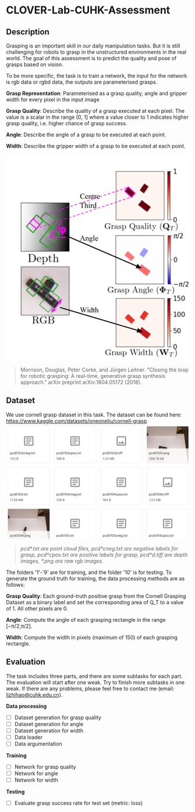 # CLOVER-Lab-CUHK-Assessment


Description
-------
Grasping is an important skill in our daily manipulation tasks. But it is still challenging for robots to grasp in the
unstructured environments in the real world. The goal of this assessment is to predict the quality and pose of
grasps based on vision. 

To be more specific, the task is to 
train a network, the input for the 
network is rgb data or rgbd data,
the outputs are parameterised grasps.

**Grasp Representation**: Parameterised as a grasp quality, 
angle and gripper width for every pixel in the input image

**Grasp Quality**: Describe the quality of a grasp
executed at each pixel. The value is a scalar in the
range [0, 1] where a value closer to 1 indicates higher grasp
quality, i.e. higher chance of grasp success. 

**Angle**: Describe the angle of a grasp to
be executed at each point. 

**Width**: Describe the gripper width of a grasp
to be executed at each point.

![](images/input_output.png)
>Morrison, Douglas, Peter Corke, and Jürgen Leitner. "Closing the loop for robotic grasping: A real-time, generative grasp synthesis approach." arXiv preprint arXiv:1804.05172 (2018).

Dataset
-------
We use cornell grasp dataset in this task. The dataset can be found here:
https://www.kaggle.com/datasets/oneoneliu/cornell-grasp
![](images/cornell.png)
>*pcd\*.txt are point cloud files, pcd\*cneg.txt 
> are negative labels for grasp, 
> pcd\*cpos.txt are positive labels for grasp,
>pcd\*d.tiff are depth images,
>\*.png are raw rgb images.*

The folders '1'-'9' are for training, and
the folder '10' is for testing. To generate the ground truth for training, 
the data processing methods are as follows:

**Grasp Quality**: Each ground-truth positive grasp from 
the Cornell Grasping Dataset as a binary label and set
the corresponding area of Q_T to a value of 1. All other 
pixels are 0.

**Angle**: Compute the angle of each grasping rectangle
in the range [−π/2,π/2].

**Width**: Compute the width in 
pixels (maximum of 150) of each grasping rectangle.

Evaluation
-------
The task includes three parts, and there are some 
subtasks for each part. 
The evaluation will start after one weak. 
Try to finish more subtasks in one weak. 
If there are any problems, please feel free to 
contact me (email: lizhihao@cuhk.edu.cn).

**Data processing**
- [ ] Dataset generation for grasp quality
- [ ] Dataset generation for angle
- [ ] Dataset generation for width
- [ ] Data loader
- [ ] Data argumentation

**Training**
- [ ] Network for grasp quality
- [ ] Network for angle
- [ ] Network for width

**Testing**
- [ ] Evaluate grasp success rate for test set (metric: loss)